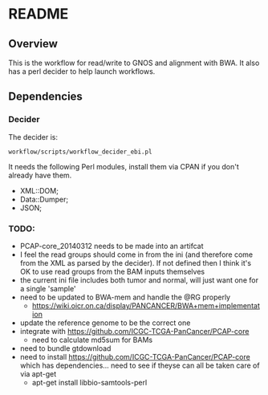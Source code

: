 # README

## Overview

This is the workflow for read/write to GNOS and alignment with BWA.
It also has a perl decider to help launch workflows.

## Dependencies

### Decider

The decider is:

    workflow/scripts/workflow_decider_ebi.pl

It needs the following Perl modules, install them via CPAN if you don't already have them.

* XML::DOM;
* Data::Dumper;
* JSON;

### TODO:

* PCAP-core_20140312 needs to be made into an artifcat
* I feel the read groups should come in from the ini (and therefore come from the XML as parsed by the decider). If not defined then I think it's OK to use read groups from the BAM inputs themselves
* the current ini file includes both tumor and normal, will just want one for a single 'sample'
* need to be updated to BWA-mem and handle the @RG properly
    * https://wiki.oicr.on.ca/display/PANCANCER/BWA+mem+implementation
* update the reference genome to be the correct one
* integrate with https://github.com/ICGC-TCGA-PanCancer/PCAP-core
    * need to calculate md5sum for BAMs
* need to bundle gtdownload 
* need to install https://github.com/ICGC-TCGA-PanCancer/PCAP-core which has dependencies... need to see if theyse can all be taken care of via apt-get
    * apt-get install libbio-samtools-perl

